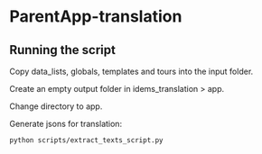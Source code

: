 # ParentApp-translation

## Running the script
Copy data_lists, globals, templates and tours into the input folder. 

Create an empty output folder in idems_translation > app.

Change directory to app.

Generate jsons for translation:
```
python scripts/extract_texts_script.py
```